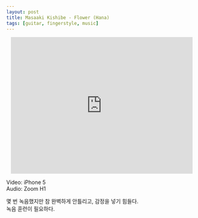 ```yaml
---
layout: post
title: Masaaki Kishibe - Flower (Hana)
tags: [guitar, fingerstyle, music]
---
```


<center><iframe width="480" height="360" src="http://media.astinchoi.com/2015/video/20150920-masaaki_kishibe-flower.mp4" frameborder="0"></iframe><p/></center>

Video: iPhone 5  
Audio: Zoom H1  

몇 번 녹음했지만 참 완벽하게 안틀리고, 감정을 넣기 힘들다.  
녹음 훈련이 필요하다.  
